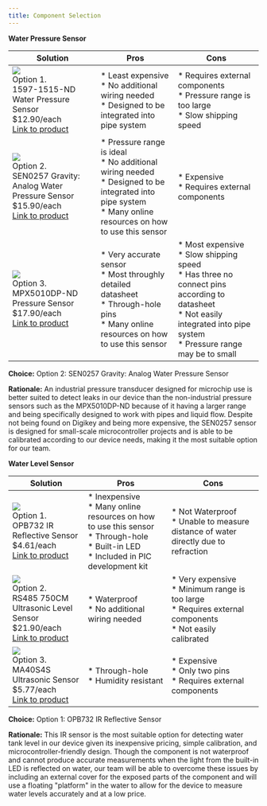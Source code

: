 ```yaml
---
title: Component Selection
---
```


**Water Pressure Sensor**

| **Solution**                                                                                                                                                                                      | **Pros**                                                                                                                                    | **Cons**                                                                                            |
| ------------------------------------------------------------------------------------------------------------------------------------------------------------------------------------------------- | ------------------------------------------------------------------------------------------------------------------------------------------- | --------------------------------------------------------------------------------------------------- |
| ![](https://github.com/user-attachments/assets/07846d6b-d679-4beb-993b-fcb20360a954)<br>Option 1.<br>1597-1515-ND Water Pressure Sensor<br>$12.90/each<br>[Link to product](https://www.digikey.com/en/products/detail/seeed-technology-co-ltd/114991178/7387419)                 | \* Least expensive<br>\* No additional wiring needed<br>\* Designed to be integrated into pipe system                                               | \* Requires external components<br>\* Pressure range is too large<br>\* Slow shipping speed |
| ![](https://github.com/user-attachments/assets/def2d198-ab0b-4397-9a04-52e3b57283db)<br>Option 2.<br>SEN0257 Gravity: Analog Water Pressure Sensor<br>$15.90/each <br> [Link to product](https://www.dfrobot.com/product-1675.html) | \* Pressure range is ideal <br>\* No additional wiring needed <br>\* Designed to be integrated into pipe system <br>\* Many online resources on how to use this sensor | * Expensive <br>\* Requires external components |
| ![](https://github.com/user-attachments/assets/be59a137-4df5-4e03-93eb-a74e59109b44)<br>Option 3.<br>MPX5010DP-ND Pressure Sensor<br>$17.90/each <br> [Link to product](https://www.digikey.com/en/products/detail/nxp-usa-inc/MPX5010DP/464054) | \* Very accurate sensor <br>\* Most throughly detailed datasheet <br>\* Through-hole pins <br>\* Many online resources on how to use this sensor | * Most expensive <br>\* Slow shipping speed<br>\* Has three no connect pins according to datasheet<br>\* Not easily integrated into pipe system<br>\* Pressure range may be to small                                                  |

**Choice:** Option 2: SEN0257 Gravity: Analog Water Pressure Sensor

**Rationale:** An industrial pressure transducer designed for microchip use is better suited to detect leaks in our device than the non-industrial pressure sensors such as the MPX5010DP-ND because of it having a larger range and being specifically designed to work with pipes and liquid flow. Despite not being found on Digikey and being more expensive, the SEN0257 sensor is designed for small-scale microcontroller projects and is able to be calibrated according to our device needs, making it the most suitable option for our team.

**Water Level Sensor**

| **Solution**                                                                                                                                                                                      | **Pros**                                                                                                                                    | **Cons**                                                                                            |
| ------------------------------------------------------------------------------------------------------------------------------------------------------------------------------------------------- | ------------------------------------------------------------------------------------------------------------------------------------------- | --------------------------------------------------------------------------------------------------- |
| ![](https://github.com/user-attachments/assets/29a74247-66fb-42ad-a1a5-71a99164581b)<br>Option 1.<br>OPB732 IR Reflective Sensor<br>$4.61/each<br>[Link to product](https://www.digikey.com/en/products/detail/tt-electronics-optek-technology/OPB732/1637069)                 | \* Inexpensive<br>\* Many online resources on how to use this sensor<br>\* Through-hole<br>\* Built-in LED<br>\* Included in PIC development kit                                              | \* Not Waterproof<br>\* Unable to measure distance of water directly due to refraction |
| ![](https://github.com/user-attachments/assets/d1ef8ca1-b297-42fb-b3d6-cec85f0d6423)<br>Option 2.<br>RS485 750CM Ultrasonic Level Sensor<br>$21.90/each <br>[Link to product](https://www.digikey.com/en/products/detail/seeed-technology-co-ltd/101991041/19285435) | \* Waterproof<br>\* No additional wiring needed | * Very expensive<br>\* Minimum range is too large<br>\* Requires external components<br>\* Not easily calibrated |
| ![](https://github.com/user-attachments/assets/2ba1f030-5df4-42ee-a766-e8479a13186f)<br>Option 3.<br>MA40S4S Ultrasonic Sensor<br>$5.77/each <br>[Link to product](https://www.digikey.com/en/products/detail/murata-electronics/MA40S4S/4358147) | \* Through-hole <br>\* Humidity resistant | * Expensive <br>\* Only two pins<br>\* Requires external components                                                        |

**Choice:** Option 1: OPB732 IR Reflective Sensor

**Rationale:** This IR sensor is the most suitable option for detecting water tank level in our device given its inexpensive pricing, simple calibration, and microcontroller-friendly design. Though the component is not waterproof and cannot produce accurate measurements when the light from the built-in LED is reflected on water, our team will be able to overcome these issues by including an external cover for the exposed parts of the component and will use a floating "platform" in the water to allow for the device to measure water levels accurately and at a low price.
